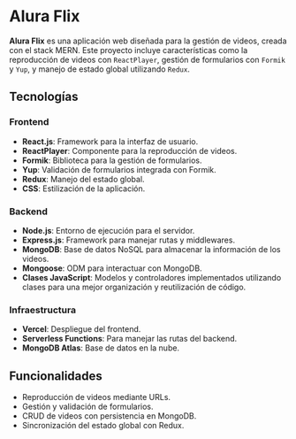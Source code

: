 # Alura Flix

**Alura Flix** es una aplicación web diseñada para la gestión de videos, creada con el stack MERN. Este proyecto incluye características como la reproducción de videos con `ReactPlayer`, gestión de formularios con `Formik` y `Yup`, y manejo de estado global utilizando `Redux`.

## Tecnologías

### Frontend
- **React.js**: Framework para la interfaz de usuario.
- **ReactPlayer**: Componente para la reproducción de videos.
- **Formik**: Biblioteca para la gestión de formularios.
- **Yup**: Validación de formularios integrada con Formik.
- **Redux**: Manejo del estado global.
- **CSS**: Estilización de la aplicación.

### Backend
- **Node.js**: Entorno de ejecución para el servidor.
- **Express.js**: Framework para manejar rutas y middlewares.
- **MongoDB**: Base de datos NoSQL para almacenar la información de los videos.
- **Mongoose**: ODM para interactuar con MongoDB.
- **Clases JavaScript**: Modelos y controladores implementados utilizando clases para una mejor organización y reutilización de código.

### Infraestructura
- **Vercel**: Despliegue del frontend.
- **Serverless Functions**: Para manejar las rutas del backend.
- **MongoDB Atlas**: Base de datos en la nube.

## Funcionalidades
- Reproducción de videos mediante URLs.
- Gestión y validación de formularios.
- CRUD de videos con persistencia en MongoDB.
- Sincronización del estado global con Redux.



